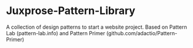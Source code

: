 Juxprose-Pattern-Library
========================

A collection of design patterns to start a website project. Based on Pattern Lab (pattern-lab.info) and Pattern Primer (github.com/adactio/Pattern-Primer)
